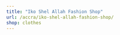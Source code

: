 ```yaml
---
title: "Iko Shel Allah Fashion Shop"
url: /accra/iko-shel-allah-fashion-shop/
shop: clothes
---
```

